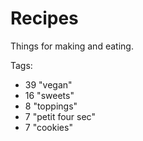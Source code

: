 Recipes
=========

Things for making and eating.

Tags:
- 39 "vegan"
- 16 "sweets"
- 8 "toppings"
- 7 "petit four sec"
- 7 "cookies"

